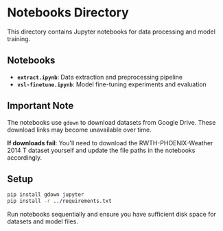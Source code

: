 # Notebooks Directory

This directory contains Jupyter notebooks for data processing and model training.

## Notebooks

- **`extract.ipynb`**: Data extraction and preprocessing pipeline
- **`vsl-finetune.ipynb`**: Model fine-tuning experiments and evaluation

## Important Note

The notebooks use `gdown` to download datasets from Google Drive. These download links may become unavailable over time.

**If downloads fail**: You'll need to download the RWTH-PHOENIX-Weather 2014 T dataset yourself and update the file paths in the notebooks accordingly.

## Setup

```bash
pip install gdown jupyter
pip install -r ../requirements.txt
```

Run notebooks sequentially and ensure you have sufficient disk space for datasets and model files.